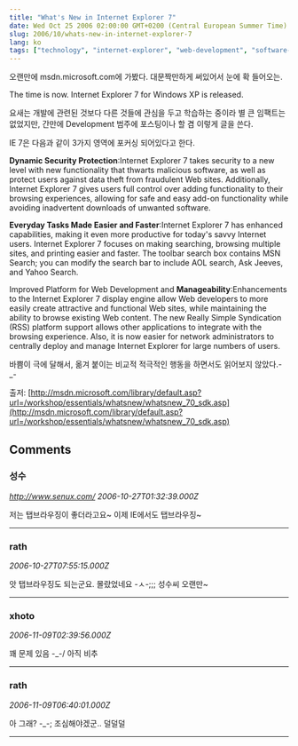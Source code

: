 ```yaml
---
title: "What's New in Internet Explorer 7"
date: Wed Oct 25 2006 02:00:00 GMT+0200 (Central European Summer Time)
slug: 2006/10/whats-new-in-internet-explorer-7
lang: ko
tags: ["technology", "internet-explorer", "web-development", "software-release"]
---
```


오랜만에 msdn.microsoft.com에 가봤다.
대문짝만하게 써있어서 눈에 확 들어오는.

The time is now. 
Internet Explorer 7 for Windows XP is released.

요새는 개발에 관련된 것보다 다른 것들에 관심을 두고 학습하는 중이라
별 큰 임팩트는 없었지만, 간만에 Development 범주에 포스팅이나 할 겸 이렇게 글을 쓴다.

IE 7은 다음과 같이 3가지 영역에 포커싱 되어있다고 한다.

**Dynamic Security Protection**:Internet Explorer 7 takes security to a new level with new functionality that thwarts malicious software, as well as protect users against data theft from fraudulent Web sites. Additionally, Internet Explorer 7 gives users full control over adding functionality to their browsing experiences, allowing for safe and easy add-on functionality while avoiding inadvertent downloads of unwanted software.

**Everyday Tasks Made Easier and Faster**:Internet Explorer 7 has enhanced capabilities, making it even more productive for today's savvy Internet users. Internet Explorer 7 focuses on making searching, browsing multiple sites, and printing easier and faster. The toolbar search box contains MSN Search; you can modify the search bar to include AOL search, Ask Jeeves, and Yahoo Search.

Improved Platform for Web Development and **Manageability**:Enhancements to the Internet Explorer 7 display engine allow Web developers to more easily create attractive and functional Web sites, while maintaining the ability to browse existing Web content. The new Really Simple Syndication (RSS) platform support allows other applications to integrate with the browsing experience. Also, it is now easier for network administrators to centrally deploy and manage Internet Explorer for large numbers of users.

바쁨이 극에 달해서, 옮겨 붙이는 비교적 적극적인 행동을 하면서도 읽어보지 않았다.-_-

출저: [http://msdn.microsoft.com/library/default.asp?url=/workshop/essentials/whatsnew/whatsnew_70_sdk.asp](http://msdn.microsoft.com/library/default.asp?url=/workshop/essentials/whatsnew/whatsnew_70_sdk.asp)

## Comments

### 성수
*http://www.senux.com/*
*2006-10-27T01:32:39.000Z*

저는 탭브라우징이 좋더라고요~ 이제 IE에서도 탭브라우징~

---

### rath
*2006-10-27T07:55:15.000Z*

앗 탭브라우징도 되는군요. 몰랐었네요 -ㅅ-;;; 
성수씨 오랜만~

---

### xhoto
*2006-11-09T02:39:56.000Z*

꽤 문제 있음 -_-/ 아직 비추

---

### rath
*2006-11-09T06:40:01.000Z*

아 그래? -_-; 조심해야겠군.. 덜덜덜

---
